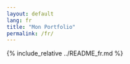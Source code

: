 ```yaml
---
layout: default
lang: fr
title: "Mon Portfolio"
permalink: /fr/
---
```


{% include_relative ../README_fr.md %}



